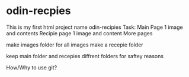 # odin-recpies
This is my first html project name odin-recipies
Task:
Main Page
     1 image and contents
Recipie page 
    1 image and content
More pages 

make images folder for all images
make a recepie folder 

keep main folder and recepies diffrent folders for saftey reasons

How/Why to use git?